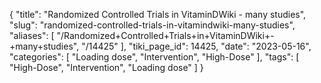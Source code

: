 {
    "title": "Randomized Controlled Trials in VitaminDWiki - many studies",
    "slug": "randomized-controlled-trials-in-vitamindwiki-many-studies",
    "aliases": [
        "/Randomized+Controlled+Trials+in+VitaminDWiki+-+many+studies",
        "/14425"
    ],
    "tiki_page_id": 14425,
    "date": "2023-05-16",
    "categories": [
        "Loading dose",
        "Intervention",
        "High-Dose"
    ],
    "tags": [
        "High-Dose",
        "Intervention",
        "Loading dose"
    ]
}